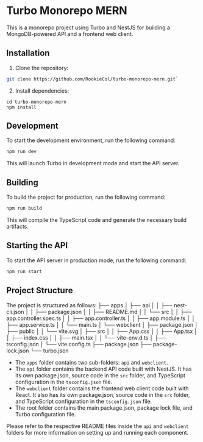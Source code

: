 # Turbo Monorepo MERN

This is a monorepo project using Turbo and NestJS for building a MongoDB-powered API and a frontend web client.

## Installation

1. Clone the repository:
```bash
git clone https://github.com/RookieCol/turbo-monorepo-mern.git`
```
2. Install dependencies:
```
cd turbo-monorepo-mern
npm install
```
## Development

To start the development environment, run the following command:
```bash
npm run dev
```
This will launch Turbo in development mode and start the API server.

## Building

To build the project for production, run the following command:
```bash
npm run build
```
This will compile the TypeScript code and generate the necessary build artifacts.

## Starting the API

To start the API server in production mode, run the following command:
```bash
npm run start
```

## Project Structure

The project is structured as follows:
├── apps
│   ├── api
│   │   ├── nest-cli.json
│   │   ├── package.json
│   │   ├── README.md
│   │   └── src
│   │       ├── app.controller.spec.ts
│   │       ├── app.controller.ts
│   │       ├── app.module.ts
│   │       ├── app.service.ts
│   │       └── main.ts
│   └── webclient
│       ├── package.json
│       ├── public
│       │   └── vite.svg
│       ├── src
│       │   ├── App.css
│       │   ├── App.tsx
│       │   ├── index.css
│       │   ├── main.tsx
│       │   └── vite-env.d.ts
│       ├── tsconfig.json
│       └── vite.config.ts
├── package.json
├── package-lock.json
└── turbo.json


- The `apps` folder contains two sub-folders: `api` and `webclient`.
- The `api` folder contains the backend API code built with NestJS. It has its own package.json, source code in the `src` folder, and TypeScript configuration in the `tsconfig.json` file.
- The `webclient` folder contains the frontend web client code built with React. It also has its own package.json, source code in the `src` folder, and TypeScript configuration in the `tsconfig.json` file.
- The root folder contains the main package.json, package lock file, and Turbo configuration file.

Please refer to the respective README files inside the `api` and `webclient` folders for more information on setting up and running each component.


